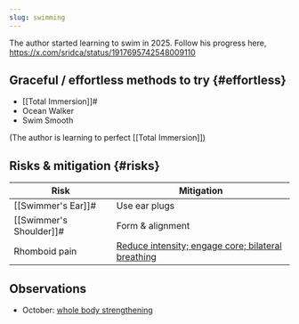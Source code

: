 ```yaml
---
slug: swimming
---
```


The author started learning to swim in 2025. Follow his progress here, https://x.com/sridca/status/1917695742548009110

## Graceful / effortless methods to try {#effortless}

- [[Total Immersion]]#
- Ocean Walker
- Swim Smooth

(The author is learning to perfect [[Total Immersion]])

## Risks & mitigation {#risks}

| Risk                    | Mitigation                                                                                            |
| ----------------------- | ----------------------------------------------------------------------------------------------------- |
| [[Swimmer's Ear]]#      | Use ear plugs                                                                                         |
| [[Swimmer's Shoulder]]# | Form & alignment                                                                                      |
| Rhomboid pain           | [Reduce intensity; engage core; bilateral breathing](https://x.com/sridca/status/1981812644685455647) |

## Observations

- October: [whole body strengthening](https://x.com/sridca/status/1974942354823065856)
